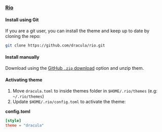 ### [Rio](https://github.com/raphamorim/rio)

#### Install using Git

If you are a git user, you can install the theme and keep up to date by cloning the repo:

```bash
git clone https://github.com/dracula/rio.git
```

#### Install manually

Download using the [GitHub `.zip` download](https://github.com/dracula/rio/archive/master.zip) option and unzip them.

#### Activating theme

1. Move `dracula.toml` to inside themes folder in `$HOME/.rio/themes` (e.g: `~/.rio/themes`)
2. Update `$HOME/.rio/config.toml` to activate the theme:

**config.toml**

```toml
[style]
theme = "dracula"
```
